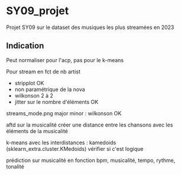 # SY09_projet

Projet SY09 sur le dataset des musiques les plus streamées en 2023 

## Indication

Peut normaliser pour l'acp, pas pour le k-means

Pour stream en fct de nb artist

- stripplot OK
- non paramétrique de la nova
- wilkonson 2 à 2
- jitter sur le nombre d'éléments OK

streams_mode.png major minor : wilkonson OK

aftd sur la musicalité
créer une distance entre les chansons avec les éléments de la musicalité

k-means avec les interdistances : kamedoids (sklearn_extra.cluster.KMedoids)
vérifier si c'est logique

prédiction sur musicalité en fonction bpm, musicalité, tempo, rythme, tonalité
